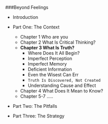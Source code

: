 ###Beyond Feelings

- Introduction

- Part One: The Context

  - Chapter 1 Who are you
  - Chapter 2 What Is Critical Thinking?
  - **Chapter 3 What Is Truth?**
    - Where Does It All Begin?
    - Imperfect Perception
    - Imperfect Memory
    - Deficient Information
    - Even the Wisest Can Err
    - `Truth Is Discovered, Not Created`
    - Understanding Cause and Effect 
  - Chapter 4 What Does It Mean to Know?
  - Chapter 5-7 .....

- Part Two: The Pitfalls

- Part Three: The Strategy





